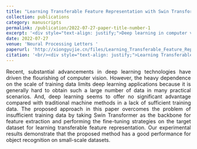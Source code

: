 ```yaml
---
title: "Learning Transferable Feature Representation with Swin Transformer for Object Recognition"
collection: publications
category: manuscripts
permalink: /publication/2022-07-27-paper-title-number-1
excerpt: '<div style="text-align: justify;">Deep learning in computer vision is limited by data - scale dependence. This paper uses Swin Transformer with fine - tuning to overcome data shortage, showing good small - scale dataset object - recognition performance.</div>'
date: 2022-07-27
venue: 'Neural Processing Letters '
paperurl: 'http://xiongyujie.cn/files/Learning_Transferable_Feature_Representation_with_Swin_Transformer_for_Object_Recognition.pdf'
citation: '<br/><div style="text-align: justify;">Learning Transferable Feature Representation with Swin Transformer for Object Recognition, J.-X. Ren, Y.-J. Xiong*, X.-J. Xie and Y.-F. Dai, Neural Processing Letters, 2023, 55 (1): 2211–2223</div>'
---
```


<div style="text-align: justify;">Recent, substantial advancements in deep learning technologies have driven the flourishing of computer vision. However, the heavy dependence on the scale of training data limits deep learning applications because it is generally hard to obtain such a large number of data in many practical scenarios. And, deep learning seems to offer no significant advantage compared with traditional machine methods in a lack of sufficient training data. The proposed approach in this paper overcomes the problem of insufficient training data by taking Swin Transformer as the backbone for feature extraction and performing the fine-tuning strategies on the target dataset for learning transferable feature representation. Our experimental results demonstrate that the proposed method has a good performance for object recognition on small-scale datasets.</div>

<br/>
